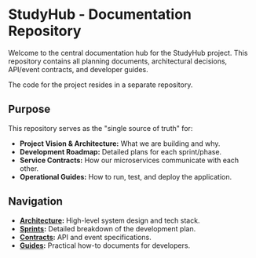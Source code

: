 # StudyHub - Documentation Repository

Welcome to the central documentation hub for the StudyHub project. This repository contains all planning documents, architectural decisions, API/event contracts, and developer guides.

The code for the project resides in a separate repository.

## Purpose

This repository serves as the "single source of truth" for:
- **Project Vision & Architecture:** What we are building and why.
- **Development Roadmap:** Detailed plans for each sprint/phase.
- **Service Contracts:** How our microservices communicate with each other.
- **Operational Guides:** How to run, test, and deploy the application.

## Navigation

- **[Architecture](./architecture/README.md):** High-level system design and tech stack.
- **[Sprints](./sprints/README.md):** Detailed breakdown of the development plan.
- **[Contracts](./contracts/README.md):** API and event specifications.
- **[Guides](./guides/README.md):** Practical how-to documents for developers.

